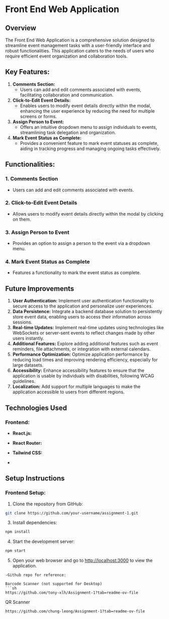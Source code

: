 # Front End Web Application

## Overview
The Front End Web Application is a comprehensive solution designed to streamline event management tasks with a user-friendly interface and robust functionalities. This application caters to the needs of users who require efficient event organization and collaboration tools.

## Key Features:

1. **Comments Section:**
   - Users can add and edit comments associated with events, facilitating collaboration and communication.
2. **Click-to-Edit Event Details:**
   - Enables users to modify event details directly within the modal, enhancing the user experience by reducing the need for multiple screens or forms.
3. **Assign Person to Event:**
   - Offers an intuitive dropdown menu to assign individuals to events, streamlining task delegation and organization.
4. **Mark Event Status as Complete:**
   - Provides a convenient feature to mark event statuses as complete, aiding in tracking progress and managing ongoing tasks effectively.

## Functionalities:
### 1. Comments Section
- Users can add and edit comments associated with events.
### 2. Click-to-Edit Event Details
- Allows users to modify event details directly within the modal by clicking on them.
### 3. Assign Person to Event
- Provides an option to assign a person to the event via a dropdown menu.
### 4. Mark Event Status as Complete
- Features a functionality to mark the event status as complete.

 ## Future Improvements
1. **User Authentication:** Implement user authentication functionality to secure access to the application and personalize user experiences.
3. **Data Persistence:** Integrate a backend database solution to persistently store event data, enabling users to access their information across sessions.
4. **Real-time Updates:** Implement real-time updates using technologies like WebSockets or server-sent events to reflect changes made by other users instantly.
5. **Additional Features:** Explore adding additional features such as event reminders, file attachments, or integration with external calendars.
6. **Performance Optimization:** Optimize application performance by reducing load times and improving rendering efficiency, especially for large datasets.
7. **Accessibility:** Enhance accessibility features to ensure that the application is usable by individuals with disabilities, following WCAG guidelines.
8. **Localization:** Add support for multiple languages to make the application accessible to users from different regions.
  
## Technologies Used

### Frontend:
- **React.js:**
- **React Router:** 
- **Tailwind CSS:**

- 
## Setup Instructions

### Frontend Setup:

1. Clone the repository from GitHub:
```sh
git clone https://github.com/your-username/assignment-1.git
```
3. Install dependencies:
```sh
npm install
```
4. Start the development server:
```sh
npm start
```

5. Open your web browser and go to [http://localhost:3000](http://localhost:3000) to view the application.

  ```
  -Github repo for reference:
  
  Barcode Scanner (not supported for Desktop)
  ```sh
  https://github.com/tony-xlh/Assignment-1?tab=readme-ov-file
  ```
  QR Scanner
  ```sh
  https://github.com/chung-leong/Assignment-1?tab=readme-ov-file

  ```
  

